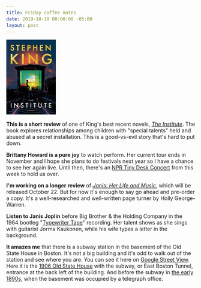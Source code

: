 ```yaml
---
title: Friday coffee notes
date: 2019-10-18 00:00:00 -05:00
layout: post
---
```


![](/assets/images/41SaVF6R41L-132x200.jpg)

**This is a short review** of one of King's best recent novels, _[The Institute](https://www.goodreads.com/book/show/43798285-the-institute?from_search=true)_. The book explores relationships among children with "special talents" held and abused at a secret installation. This is a good-vs-evil story that's hard to put down.

**Brittany Howard is a pure joy** to watch perform. Her current tour ends in November and I hope she plans to do festivals next year so I have a chance to see her again live. Until then, there's an [NPR Tiny Desk Concert](https://www.npr.org/2019/10/15/768439696/brittany-howard-tiny-desk-concert) from this week to hold us over.

**I'm working on a longer review** of _[Janis: Her Life and Music](https://www.goodreads.com/book/show/45042225-janis)_, which will be released October 22. But for now it's enough to say go ahead and pre-order a copy. It's a well-researched and well-written page turner by Holly George-Warren.

**Listen to Janis Joplin** before Big Brother & the Holding Company in the 1964 bootleg "[Typewriter Tape](https://www.youtube.com/watch?v=T_dCnckBD34)" recording. Her talent shows as she sings with guitarist Jorma Kaukonen, while his wife types a letter in the background.

**It amazes me** that there is a subway station in the basement of the Old State House in Boston. It's not a big building and it's odd to walk out of the station and see where you are. You can see it here on [Google Street View](https://goo.gl/maps/fBAqeVpMwfz8oBmB7). Here it is the [1906 Old State House](https://www.shorpy.com/node/24864) with the subway, or East Boston Tunnel, entrance at the back left of the building. And before the subway in [the early 1890s](https://www.shorpy.com/node/6979), when the basement was occupied by a telegraph office.
